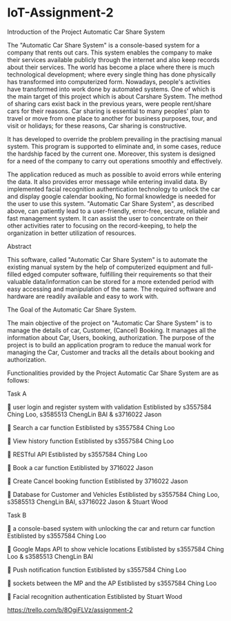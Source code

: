 # IoT-Assignment-2


Introduction of the Project Automatic Car Share System

The "Automatic Car Share System" is a console-based system for a company that rents out cars. This system enables the company to make their services available publicly through the internet and also keep records about their services. The world has become a place where there is much technological development; where every single thing has done physically has transformed into computerized form. Nowadays, people's activities have transformed into work done by automated systems. One of which is the main target of this project which is about Carshare System. The method of sharing cars exist back in the previous years, were people rent/share cars for their reasons. Car sharing is essential to many peoples' plan to travel or move from one place to another for business purposes, tour, and visit or holidays; for these reasons, Car sharing is constructive.

It has developed to override the problem prevailing in the practising manual system. This program is supported to eliminate and, in some cases, reduce the hardship faced by the current one. Moreover, this system is designed for a need of the company to carry out operations smoothly and effectively.

The application reduced as much as possible to avoid errors while entering the data. It also provides error message while entering invalid data. By implemented facial recognition authentication technology to unlock the car and display google calendar booking, No formal knowledge is needed for the user to use this system. "Automatic Car Share System", as described above, can patiently lead to a user-friendly, error-free, secure, reliable and fast management system. It can assist the user to concentrate on their other activities rater to focusing on the record-keeping, to help the organization in better utilization of resources.


Abstract

This software, called "Automatic Car Share System" is to automate the existing manual system by the help of computerized equipment and full-filled edged computer software, fulfilling their requirements so that their valuable data/information can be stored for a more extended period with easy accessing and manipulation of the same. The required software and hardware are readily available and easy to work with.

The Goal of the Automatic Car Share System.

The main objective of the project on "Automatic Car Share System" is to manage the details of car, Customer, (Cancel) Booking. It manages all the information about Car, Users, booking, authorization. The purpose of the project is to build an application program to reduce the manual work for managing the Car, Customer and tracks all the details about booking and authorization.


Functionalities provided by the Project Automatic Car Share System are as follows:

Task A

	user login and register system with validation
Estiblisted by s3557584 Ching Loo, s3585513 ChengLin BAI & s3716022 Jason

	Search a car function
Estiblisted by s3557584 Ching Loo

	View history function
Estiblisted by s3557584 Ching Loo

	RESTful API
Estiblisted by s3557584 Ching Loo

	Book a car function
Estiblisted by 3716022 Jason

	Create Cancel booking function
Estiblisted by 3716022 Jason

	Database for Customer and Vehicles
Estiblisted by s3557584 Ching Loo, s3585513 ChengLin BAI, s3716022 Jason & Stuart Wood

Task B

	a console-based system with unlocking the car and return car function
Estiblisted by s3557584 Ching Loo

	Google Maps API to show vehicle locations
Estiblisted by s3557584 Ching Loo & s3585513 ChengLin BAI

	Push notification function
Estiblisted by s3557584 Ching Loo

	sockets between the MP and the AP
Estiblisted by s3557584 Ching Loo

	Facial recognition authentication
Estiblisted by Stuart Wood


https://trello.com/b/8OgiFLVz/assignment-2